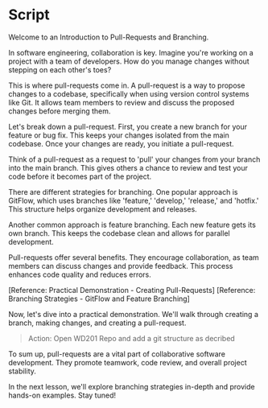 # Script

Welcome to an Introduction to Pull-Requests and Branching.

In software engineering, collaboration is key. Imagine you're working on a project with a team of developers. How do you manage changes without stepping on each other's toes?

This is where pull-requests come in. A pull-request is a way to propose changes to a codebase, specifically when using version control systems like Git. It allows team members to review and discuss the proposed changes before merging them.

Let's break down a pull-request. First, you create a new branch for your feature or bug fix. This keeps your changes isolated from the main codebase. Once your changes are ready, you initiate a pull-request.

Think of a pull-request as a request to 'pull' your changes from your branch into the main branch. This gives others a chance to review and test your code before it becomes part of the project.

There are different strategies for branching. One popular approach is GitFlow, which uses branches like 'feature,' 'develop,' 'release,' and 'hotfix.' This structure helps organize development and releases.

Another common approach is feature branching. Each new feature gets its own branch. This keeps the codebase clean and allows for parallel development.

Pull-requests offer several benefits. They encourage collaboration, as team members can discuss changes and provide feedback. This process enhances code quality and reduces errors.

[Reference: Practical Demonstration - Creating Pull-Requests]
[Reference: Branching Strategies - GitFlow and Feature Branching]

Now, let's dive into a practical demonstration. We'll walk through creating a branch, making changes, and creating a pull-request.

> Action: Open WD201 Repo and add a git structure as decribed

To sum up, pull-requests are a vital part of collaborative software development. They promote teamwork, code review, and overall project stability.

In the next lesson, we'll explore branching strategies in-depth and provide hands-on examples. Stay tuned!
